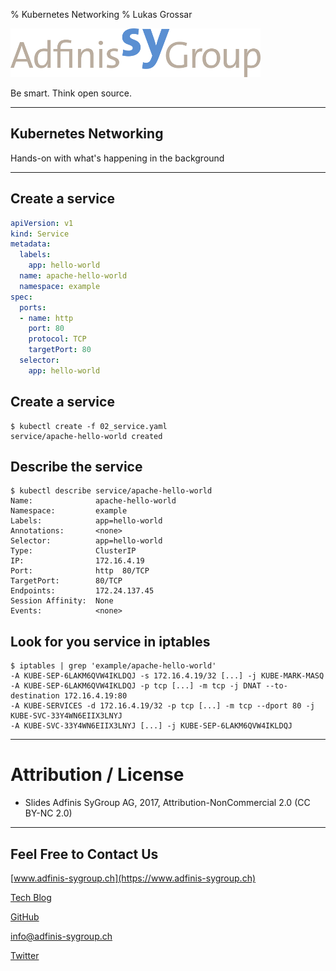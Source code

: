 % Kubernetes Networking
% Lukas Grossar

![](static/adfinis_sygroup_logo.png)

Be smart. Think open source.

---

## Kubernetes Networking

Hands-on with what's happening in the background

---

## Create a service

```yaml
apiVersion: v1
kind: Service
metadata:
  labels:
    app: hello-world
  name: apache-hello-world
  namespace: example
spec:
  ports:
  - name: http
    port: 80
    protocol: TCP
    targetPort: 80
  selector:
    app: hello-world
```

## Create a service

```shell
$ kubectl create -f 02_service.yaml
service/apache-hello-world created
```

## Describe the service

```shell
$ kubectl describe service/apache-hello-world
Name:              apache-hello-world
Namespace:         example
Labels:            app=hello-world
Annotations:       <none>
Selector:          app=hello-world
Type:              ClusterIP
IP:                172.16.4.19
Port:              http  80/TCP
TargetPort:        80/TCP
Endpoints:         172.24.137.45
Session Affinity:  None
Events:            <none>
```

## Look for you service in iptables

```shell
$ iptables | grep 'example/apache-hello-world'
-A KUBE-SEP-6LAKM6QVW4IKLDQJ -s 172.16.4.19/32 [...] -j KUBE-MARK-MASQ
-A KUBE-SEP-6LAKM6QVW4IKLDQJ -p tcp [...] -m tcp -j DNAT --to-destination 172.16.4.19:80
-A KUBE-SERVICES -d 172.16.4.19/32 -p tcp [...] -m tcp --dport 80 -j KUBE-SVC-33Y4WN6EIIX3LNYJ
-A KUBE-SVC-33Y4WN6EIIX3LNYJ [...] -j KUBE-SEP-6LAKM6QVW4IKLDQJ
```

---

# Attribution / License

* Slides
Adfinis SyGroup AG, 2017, Attribution-NonCommercial 2.0
(CC BY-NC 2.0)

---

## Feel Free to Contact Us

[www.adfinis-sygroup.ch](https://www.adfinis-sygroup.ch)

[Tech Blog](https://www.adfinis-sygroup.ch/blog)

[GitHub](https://github.com/adfinis-sygroup)

<info@adfinis-sygroup.ch>

[Twitter](https://twitter.com/adfinissygroup)
